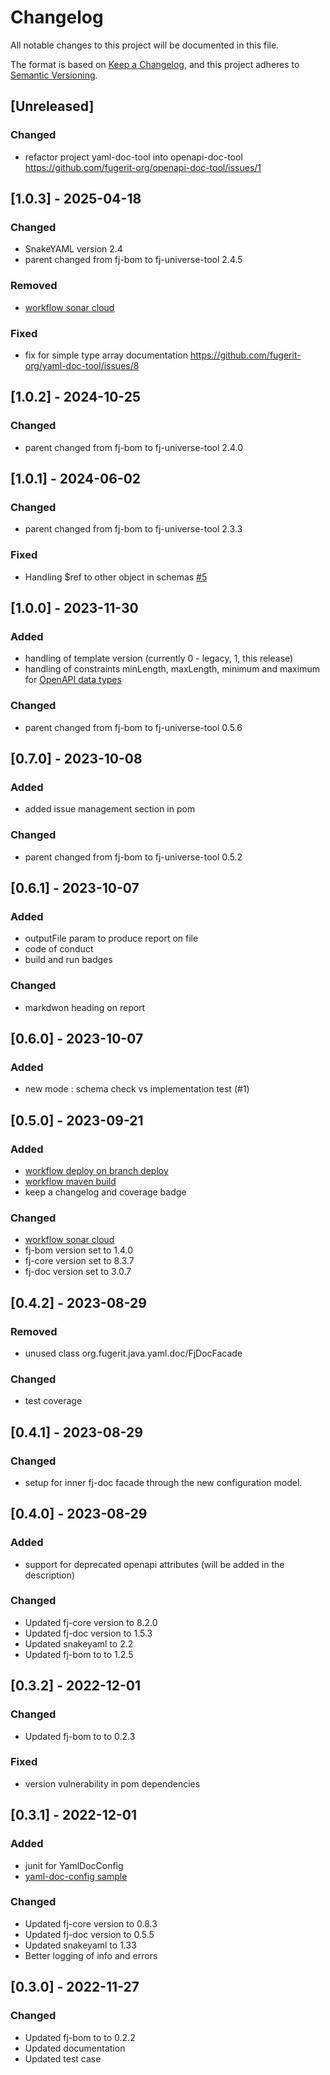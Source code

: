 # Changelog

All notable changes to this project will be documented in this file.

The format is based on [Keep a Changelog](https://keepachangelog.com/en/1.1.0/),
and this project adheres to [Semantic Versioning](https://semver.org/spec/v2.0.0.html).

## [Unreleased]

### Changed

- refactor project yaml-doc-tool into openapi-doc-tool <https://github.com/fugerit-org/openapi-doc-tool/issues/1>

## [1.0.3] - 2025-04-18

### Changed

- SnakeYAML version 2.4
- parent changed from fj-bom to fj-universe-tool 2.4.5

### Removed

- [workflow sonar cloud](.github/workflows/sonarcloud-maven.yml)

### Fixed

- fix for simple type array documentation <https://github.com/fugerit-org/yaml-doc-tool/issues/8>

## [1.0.2] - 2024-10-25

### Changed

- parent changed from fj-bom to fj-universe-tool 2.4.0

## [1.0.1] - 2024-06-02

### Changed

- parent changed from fj-bom to fj-universe-tool 2.3.3

### Fixed

- Handling $ref to other object in schemas [#5](https://github.com/fugerit-org/yaml-doc-tool/issues/5)

## [1.0.0] - 2023-11-30

### Added

- handling of template version (currently 0 - legacy, 1, this release)
- handling of constraints minLength, maxLength, minimum and maximum for [OpenAPI data types](https://swagger.io/docs/specification/data-models/data-types/)

### Changed

- parent changed from fj-bom to fj-universe-tool 0.5.6

## [0.7.0] - 2023-10-08

### Added

- added issue management section in pom

### Changed

- parent changed from fj-bom to fj-universe-tool 0.5.2

## [0.6.1] - 2023-10-07

### Added

- outputFile param to produce report on file
- code of conduct
- build and run badges

### Changed

- markdwon heading on report

## [0.6.0] - 2023-10-07

### Added

- new mode : schema check vs implementation test (#1)

## [0.5.0] - 2023-09-21

### Added

- [workflow deploy on branch deploy](.github/workflows/deploy_maven_package.yml)
- [workflow maven build](.github/workflows/build_maven_package.yml)
- keep a changelog and coverage badge

### Changed

- [workflow sonar cloud](.github/workflows/sonarcloud-maven.yml)
- fj-bom version set to 1.4.0
- fj-core version set to 8.3.7
- fj-doc version set to 3.0.7

## [0.4.2] - 2023-08-29

### Removed

- unused class org.fugerit.java.yaml.doc/FjDocFacade

### Changed

- test coverage

## [0.4.1] - 2023-08-29

### Changed

- setup for inner fj-doc facade through the new configuration model.

## [0.4.0] - 2023-08-29

### Added

- support for deprecated openapi attributes (will be added in the description)

### Changed

- Updated fj-core version to 8.2.0
- Updated fj-doc version to 1.5.3
- Updated snakeyaml to 2.2
- Updated fj-bom to to 1.2.5

## [0.3.2] - 2022-12-01

### Changed

- Updated fj-bom to to 0.2.3

### Fixed

- version vulnerability in pom dependencies

## [0.3.1] - 2022-12-01

### Added

- junit for YamlDocConfig
- [yaml-doc-config sample](src/test/resources/yaml-doc-config.xml)

### Changed

- Updated fj-core version to 0.8.3
- Updated fj-doc version to 0.5.5
- Updated snakeyaml to 1.33
- Better logging of info and errors

## [0.3.0] - 2022-11-27

### Changed

- Updated fj-bom to to 0.2.2
- Updated documentation
- Updated test case
